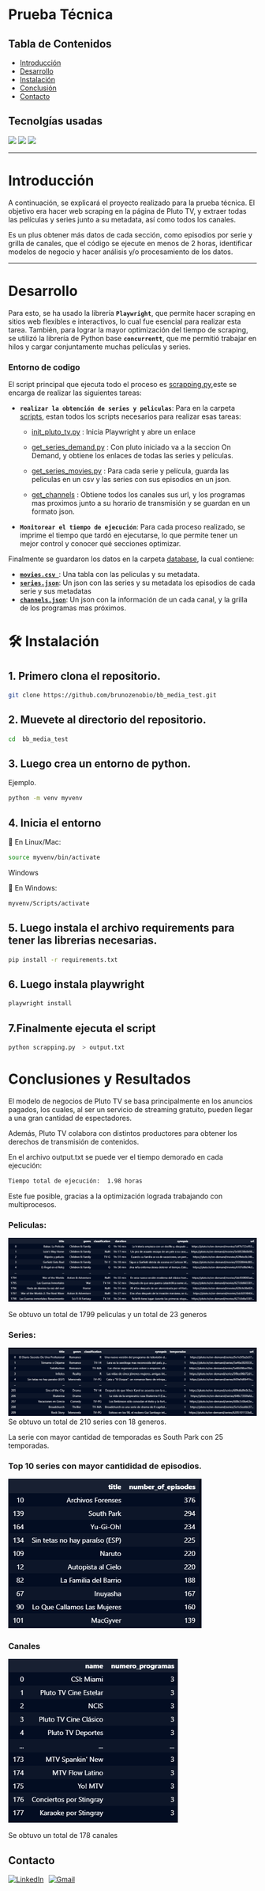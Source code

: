 

# Prueba Técnica 


## **Tabla de Contenidos**

- [Introducción](#introducción)
- [Desarrollo](#desarrollo)
- [Instalación](#instalación)
- [Conclusión](#conclusión)
- [Contacto](#contacto)

## **Tecnolgías usadas**

![](https://img.shields.io/badge/Python-grey?style=for-the-badge&logo=python)
![](https://img.shields.io/badge/playwright%201.47.0-blue?style=for-the-badge)
![](https://img.shields.io/badge/pandas%202.2.3-blue?style=for-the-badge&logo=)




---

# Introducción

A continuación, se explicará el proyecto realizado para la prueba técnica. El objetivo era hacer web scraping en la página de Pluto TV, y extraer todas las películas y series junto a su metadata, así como todos los canales.

Es un plus obtener más datos de cada sección, como episodios por serie y grilla de canales, que el código se ejecute en menos de 2 horas, identificar modelos de negocio y hacer análisis y/o procesamiento de los datos.



---

# Desarrollo


Para esto, se ha usado la librería **`Playwright`**, que permite hacer scraping en sitios web flexibles e interactivos, lo cual fue esencial para realizar esta tarea. También, para lograr la mayor optimización del tiempo de scraping, se utilizó la librería de Python base **`concurrentt`**, que me permitió trabajar en hilos y cargar conjuntamente muchas películas y series.

### Entorno de codigo

El script principal que ejecuta todo el proceso es [scrapping.py](./scrapping.py),este se encarga de realizar las siguientes tareas:
- **`realizar la obtención de series y peliculas`**: Para en la carpeta [scripts](./scripts/), estan todos los scripts necesarios para realizar esas tareas:
    - [init_pluto_tv.py](./scripts/init_pluto_tv.py) : Inicia Playwright y abre un enlace
    - [get_series_demand.py](./scripts/get_on_demand.py) : Con pluto iniciado va a la seccion On Demand, y obtiene los enlaces de todas las series y películas.

    - [get_series_movies.py](./scripts/get_series_movies.py) : Para cada serie y película, guarda las peliculas en un csv y las series con sus episodios en un json.

    - [get_channels](./scripts/get_channels_programs.py.py) : Obtiene todos los canales sus url, y los programas mas proximos junto a su horario de transmisión y se guardan en un formato json.
- **`Monitorear el tiempo de ejecución`**:  Para cada proceso realizado, se imprime el tiempo que tardó en ejecutarse, lo que permite tener un mejor control y conocer qué secciones optimizar.





Finalmente se guardaron los datos en la carpeta [database](./database), la cual contiene:
- [**`movies.csv `**](./database/movies.csv): Una tabla con las peliculas y su metadata.
- [**`series.json`**](./database/series.json): Un json con las series y su metadata los episodios de cada serie y sus metadatas
- [**`channels.json`**](./database/channels.json): Un json con la información de un cada canal, y la grilla de los programas mas próximos.
# 🛠️ Instalación

## 1. Primero clona el repositorio.
```bash
git clone https://github.com/brunozenobio/bb_media_test.git
```
## 2. Muevete al directorio del repositorio.

```bash
cd  bb_media_test
```
## 3. Luego crea un entorno de python.
Ejemplo.
```bash
python -m venv myvenv
```
## 4. Inicia el entorno

🔹 En Linux/Mac:
```bash
source myvenv/bin/activate
```
Windows

🔹 En Windows:
```bash
myvenv/Scripts/activate
```
## 5. Luego instala el archivo requirements para tener las librerias necesarias.
```bash
pip install -r requirements.txt
```
## 6. Luego instala playwright
```bash
playwright install
```
## 7.Finalmente ejecuta el script
```bash
python scrapping.py  > output.txt
```

# Conclusiones y Resultados

El modelo de negocios de Pluto TV se basa principalmente en los anuncios pagados, los cuales, al ser un servicio de streaming gratuito, pueden llegar a una gran cantidad de espectadores.

Además, Pluto TV colabora con distintos productores para obtener los derechos de transmisión de contenidos.

En el archivo output.txt se puede ver el tiempo demorado en cada ejecución:
```bash
Tiempo total de ejecución:  1.98 horas
```

Este fue posible, gracias a la optimización lograda trabajando con multiprocesos.

### Peliculas:
![](./images/movies.png)

Se obtuvo un total de 1799 peliculas y un total de 23 generos

### Series:
![](./images/series.png)
Se obtuvo un total de 210 series con 18 generos.

La serie con mayor cantidad de temporadas es South Park con 25 temporadas.

### Top 10 series con mayor cantididad de episodios.
![](./images/episodes.png)

### Canales
![](./images/channels.png)

Se obtuvo un total de 178 canales 




## Contacto

<div style="display: flex; align-items: center;">
  <a href="https://www.linkedin.com/in/brunozenobio/" style="margin-right: 10px;">
    <img src="https://cdn-icons-png.flaticon.com/512/174/174857.png" alt="LinkedIn" width="40" height="40">
  </a>
  <a href="mailto:brunozenobio4@gmail.com" style="margin-right: 10px;">
    <img src="https://cdn-icons-png.flaticon.com/512/281/281769.png" alt="Gmail" width="40" height="40">
  </a>
</div>
